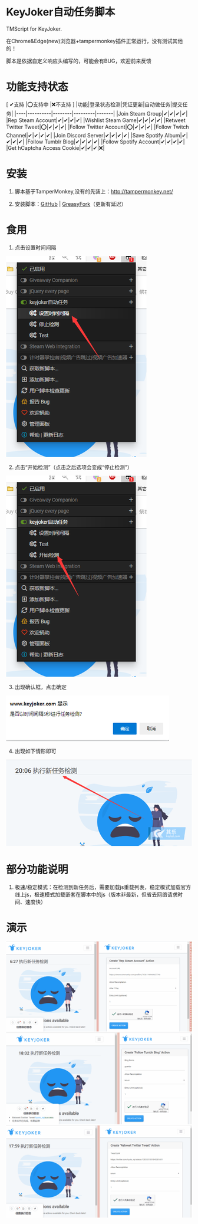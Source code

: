 # KeyJoker自动任务脚本
 TMScript for KeyJoker.
 
在Chrome&Edge(new)浏览器+tampermonkey插件正常运行，没有测试其他的！

脚本是依据自定义响应头编写的，可能会有BUG，欢迎前来反馈

# 功能支持状态
[ ✔支持 |⭕支持中 |❌不支持 ]
|功能|登录状态检测|凭证更新|自动做任务|提交任务|
|----|----------|--------|---------|-------|
|Join Steam Group|✔|✔|✔|✔|
|Rep Steam Account|✔|✔|✔|✔|
|Wishlist Steam Game|✔|✔|✔|✔|
|Retweet Twitter Tweet|⭕|✔|✔|✔|
|Follow Twitter Account|⭕|✔|✔|✔|
|Follow Twitch Channel|✔|✔|✔|✔|
|Join Discord Server|✔|✔|✔|✔|
|Save Spotify Album|✔|✔|✔|✔|
|Follow Tumblr Blog|✔|✔|✔|✔|
|Follow Spotify Account|✔|✔|✔|✔|
|Get hCaptcha Access Cookie|✔|✔|✔|❌|

# 安装
1. 脚本基于TamperMonkey,没有的先装上：http://tampermonkey.net/

2. 安装脚本：[GitHub](https://github.com/jiyeme/keyjokerScript/raw/master/keyjoker.user.js) | [GreasyFork](https://greasyfork.org/zh-CN/scripts/406476)（更新有延迟）

# 食用
1. 点击设置时间间隔

![点击设置时间间隔](pics/1.png)

2. 点击“开始检测”（点击之后选项会变成“停止检测”）

![开始检测](pics/2.png)

3. 出现确认框，点击确定

![确认框](pics/3.png)

4. 出现如下情形即可

![正在检测](pics/4.png)

# 部分功能说明
1. 极速/稳定模式：在检测到新任务后，需要加载js重载列表，稳定模式加载官方线上js，极速模式加载嵌套在脚本中的js（版本非最新，但省去网络请求时间、速度快）

# 演示
![steamRep](pics/steamRep.gif)
![tumblr](pics/tumblr.gif)
![twitter](pics/twitter.gif)